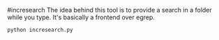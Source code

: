 #incresearch
The idea behind this tool is to provide a search in a folder while you type. It's basically a frontend over egrep.

    python incresearch.py
